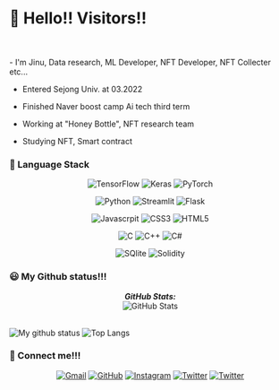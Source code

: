 <h1>👋 Hello!! Visitors!!</h1>
<br></br>
- I'm Jinu, Data research, ML Developer, NFT Developer, NFT Collecter etc...

- Entered Sejong Univ. at 03.2022</p>

- Finished Naver boost camp Ai tech third term</p>

- Working at "Honey Bottle", NFT research team</p>

- Studying NFT, Smart contract</p>

   
<h3>🌈 Language Stack</h3>


<p align="center">
	<img alt="TensorFlow" src ="https://img.shields.io/badge/TensorFlow-000000.svg?&style=for-the-badge&logo=TensorFlow"/>
	<img alt="Keras" src ="https://img.shields.io/badge/Keras-000000.svg?&style=for-the-badge&logo=Keras"/>
	<img alt="PyTorch" src ="https://img.shields.io/badge/PyTorch-000000.svg?&style=for-the-badge&logo=PyTorch"/>
<p>	
	
<p align="center">
	<img alt="Python" src ="https://img.shields.io/badge/Python-000000.svg?&style=for-the-badge&logo=Python"/>
	<img alt="Streamlit" src ="https://img.shields.io/badge/Streamlit-000000.svg?&style=for-the-badge&logo=Streamlit"/>
	<img alt="Flask" src ="https://img.shields.io/badge/Flask-000000.svg?&style=for-the-badge&logo=Flask"/>
	
<p>
	
<p align="center">
	<img alt="Javascrpit" src ="https://img.shields.io/badge/JavaScript-000000.svg?&style=for-the-badge&logo=JavaScript"/>
	<img alt="CSS3" src ="https://img.shields.io/badge/CSS3-000000.svg?&style=for-the-badge&logo=CSS3"/>
	<img alt="HTML5" src ="https://img.shields.io/badge/HTML5-000000.svg?&style=for-the-badge&logo=HTML5"/>
	
<p>

	
<p align="center">
	<img alt="C" src ="https://img.shields.io/badge/C-000000.svg?&style=for-the-badge&logo=C"/>
	<img alt="C++" src ="https://img.shields.io/badge/C++-000000.svg?&style=for-the-badge&logo=Cplusplus"/>
	<img alt="C#" src ="https://img.shields.io/badge/C_Sharp-000000.svg?&style=for-the-badge&logo=C-Sharp"/>
<p>	
	
<p align="center">
	<img alt="SQlite" src ="https://img.shields.io/badge/SQlite-000000.svg?&style=for-the-badge&logo=SQlite"/>
	<img alt="Solidity" src ="https://img.shields.io/badge/Solidity-000000.svg?&style=for-the-badge&logo=Solidity"/>
	
<p>
   
   
   
<h3>😃 My Github status!!!</h3>


<div>
<!--   <p align="center">
    <b><em>Now listening to:</em></b> <br/>
    <img src="https://spotify-github-profile.vercel.app/api/view?uid=Bhargavi-hash&cover_image=true&theme=novatorem" alt="Now Listenting to" />
  </p> -->
  
  <p align="center">
  <b><em>GitHub Stats:</em></b> <br/>
    <img src="https://github-readme-streak-stats.herokuapp.com/?user=Jinu-uu" alt="GitHub Stats" /> <br/><br/>
  
</div>

![My github status](https://github-readme-stats.vercel.app/api?username=Jinu-uu&show_icons=true&include_all_commits=true)
![Top Langs](https://github-readme-stats.vercel.app/api/top-langs/?username=Jinu-uu&layout=compact)
   
   
   
<h3>🤝 Connect me!!!</h3>


<p align="center">
	<a href="kland2001@gmail.com"><img src="https://img.icons8.com/ios/50/000000/gmail.png" alt="Gmail"/></a>
	<a href="https://github.com/Jinu-uu"><img src="https://img.icons8.com/small/50/000000/github.png" alt="GitHub"/></a>
	<a href="https://instagram.com/jinu_uu__"><img src="https://img.icons8.com/small/50/000000/instagram.png" alt="Instagram"/></a>
	<a href="https://twitter.com/Chaosfire7"><img src="https://img.icons8.com/small/50/000000/twitter-circled.png" alt="Twitter"/></a>
	<a href="https://opensea.io/account"><img src="https://img.icons8.com/small/50/000000/opensea.png" alt="Twitter"/></a>
</p>
